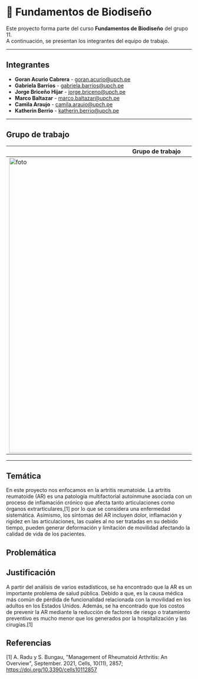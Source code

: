 # 🧬 Fundamentos de Biodiseño

Este proyecto forma parte del curso **Fundamentos de Biodiseño** del grupo 11.  
A continuación, se presentan los integrantes del equipo de trabajo.

---

##  Integrantes

- **Goran Acurio Cabrera**  - goran.acurio@upch.pe
- **Gabriela Barrios** - gabriela.barrios@upch.pe
- **Jorge Briceño Hijar** - jorge.briceno@upch.pe
- **Marco Baltazar** - marco.baltazar@upch.pe
- **Camila Araujo** - camila.araujo@upch.pe
- **Katherin Berrio** - katherin.berrio@upch.pe

---

## Grupo de trabajo

| Grupo de trabajo|
|--------------|
| <img src="Imagenes/fotoGrupo.jpg" alt="foto" width="800"/> |

---

## Temática

En este proyecto nos enfocamos en la artritis reumatoide. La artritis reumatoide (AR) es una patología multifactorial autoinmune asociada con un proceso de inflamación crónico que afecta tanto articulaciones como órganos extrarticulares,[1] por lo que se considera una enfermedad sistemática. Asimismo, los síntomas del AR incluyen dolor, inflamación y rigidez en las articulaciones, las cuales al no ser tratadas en su debido tiempo, pueden generar deformación y limitación de movilidad afectando la calidad de vida de los pacientes.


## Problemática

## Justificación
A partir del análisis de varios estadísticos, se ha encontrado que la AR es un importante problema de salud pública. Debido a que, es la causa médica más común de pérdida de funcionalidad relacionada con la movilidad en los adultos en los Estados Unidos. Además, se ha encontrado que los costos de prevenir la AR mediante la reducción de factores de riesgo o tratamiento preventivo es mucho menor que los generados por la hospitalización y las cirugías.[1]
## Referencias
[1] A. Radu y S. Bungau, "Management of Rheumatoid Arthritis: An Overview", September. 2021, Cells, 10(11), 2857; https://doi.org/10.3390/cells10112857
